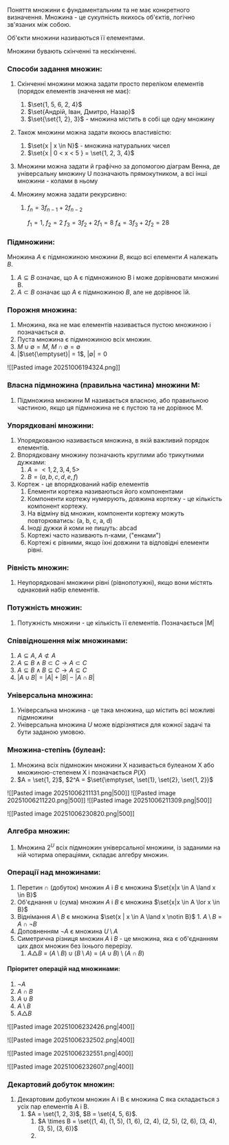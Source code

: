 
Поняття множини є фундаментальним та не має конкретного визначення. 
Множина - це сукупність якихось об'єктів, логічно зв'язаних між собою.

Об'єкти множини називаються її елементами.

Множини бувають скінченні та нескінченні.

### Способи задання множин:
1. Скінченні множини можна задати просто переліком елементів (порядок елементів значення не має):
	1. $\set{1, 5, 6, 2, 4}$
	2. $\set{Андрій, Іван, Дмитро, Назар}$
	3. $\set{\set{1, 2}, 3}$ - множина містить в собі ще одну множину
	
2. Також множини можна задати якоюсь властивістю:
	1. $\set{x | x \in N}$ - множина натуральних чисел
	2. $\set{x | 0 < x < 5 } = \set{1, 2, 3, 4}$

3. Множини можна задати й графічно за допомогою діаграм Венна, де універсальну множину U позначають прямокутником, а всі інші множини - колами в ньому
4. Множину можна задати рекурсивно:
	1. $f_n = 3f_{n-1} + 2f_{n-2}$
	   
	   $f_1 = 1$, $f_2 = 2$
	   $f_3 = 3f_2 + 2f_1 = 8$
	   $f_4 = 3f_3 + 2f_2 = 28$

### Підмножини:
Множина $A$ є підмножиною множини $B$, якщо всі елементи $A$ належать $B$. 
1. $A \subseteq B$ означає, що A є підмножиною B і може дорівнювати множині B. 
2. $A \subset B$ означає що $A$ є підмножиною $B$, але не дорівнює їй.

### Порожня множина:
1. Множина, яка не має елементів називається пустою множиною і позначається $\emptyset$.
2. Пуста множина є підмножиною всіх множин.
3. $M \cup \emptyset = M$, $M \cap \emptyset = \emptyset$
4. |$\set{\emptyset}| = 1$, $|\emptyset| = 0$

![[Pasted image 20251006194324.png]]

### Власна підмножина (правильна частина) множини M:
1. Підмножина множини M називається власною, або правильною частиною, якщо ця підмножина не є пустою та не дорівнює M.

### Упорядковані множини:
1. Упорядкованою називається множина, в якій важливий порядок елементів.
2. Впорядковану множину позначають круглими або трикутними дужками:
	1. $A = <1, 2, 3, 4, 5>$
	2. $B = (a, b, c, d, e, f)$
3. Кортеж - це впорядкований набір елементів
	1. Елементи кортежа називаються його компонентами
	2. Компоненти кортежу нумерують, довжина кортежу - це кількість компонент кортежу.
	3. На відміну від множин, компоненти кортежу можуть повторюватись: (a, b, c, a, d)
	4. Іноді дужки й коми не пишуть: abcad
	5. Кортежі часто називають n-ками, ("енками")
	6. Кортежі є рівними, якщо їхні довжини та відповідні елементи рівні. 

### Рівність множин:
1. Неупорядковані множини рівні (рівнопотужні), якщо вони містять однаковий набір елементів.

### Потужність множин:
1. Потужність множини - це кількість її елементів. Позначається $| {M} |$

### Співвідношення між множинами:
1. $A \subseteq A$, $A \not \subset A$
2. $A \subseteq B \land B \subset C \to A \subset C$
3. $A \subseteq B \land B \subseteq C \to A \subseteq C$
4. $|A \cup B| = |A| + |B| - |A \cap B|$

### Універсальна множина:
1. Універсальна множина - це така множина, що містить всі можливі підмножини
2. Універсальна множина $U$ може відрізнятися для кожної задачі та бути заданою умовою.

### Множина-степінь (булеан):
1. Множина всіх підмножин множини X називається булеаном X або множиною-степенем X і позначається $P(X)$
2. $A = \set{1, 2}$, $2^A = $\set{\emptyset, \set{1}, \set{2}, \set{1, 2}}$


![[Pasted image 20251006211131.png|500]]
![[Pasted image 20251006211220.png|500]]
![[Pasted image 20251006211309.png|500]]

![[Pasted image 20251006230820.png|500]]

### Алгебра множин:
1. Множина $2^U$ всіх підмножин універсальної множини, із заданими на ній чотирма операціями, складає алгебру множин.

### Операції над множинами:
1. Перетин $\cap$ (добуток) множин $A$ і $B$ є множина $\set{x|x \in A \land x \in B}$
2. Об'єднання $\cup$ (сума) множин $A$ і $B$ є множина $\set{x|x \in A \lor x \in B}$
3. Віднімання $A \setminus B$ є множина $\set{x | x \in A \land x \notin B}$ 
	   1. $A \setminus B$ = $A \cap \lnot B$
4. Доповненням $\lnot A$ є множина $U \setminus A$
5. Симетрична різниця множин $A$ і $B$ - це множина, яка є об'єднанням цих двох множин без їхнього перерізу.
	1. $A \triangle B$ = $(A \setminus B) \cup (B \setminus A)$ = $(A \cup B) \setminus (A \cap B)$

#### Пріоритет операцій над множинами:
1. $\lnot A$
2. $A \cap B$
3. $A \cup B$
4. $A \setminus B$
5. $A \triangle B$
 
![[Pasted image 20251006232426.png|400]]

![[Pasted image 20251006232502.png|400]]

![[Pasted image 20251006232551.png|400]]

![[Pasted image 20251006232607.png|400]]

### Декартовий добуток множин:
1. Декартовим добутком множин A і B є множина C яка складається з усіх пар елементів A і B.
	1. $A = \set{1, 2, 3}$, $B = \set{4, 5, 6}$. 
		1. $A \times B = \set{(1, 4), (1, 5), (1, 6), (2, 4), (2, 5), (2, 6), (3, 4), (3, 5), (3, 6)}$
		2. 